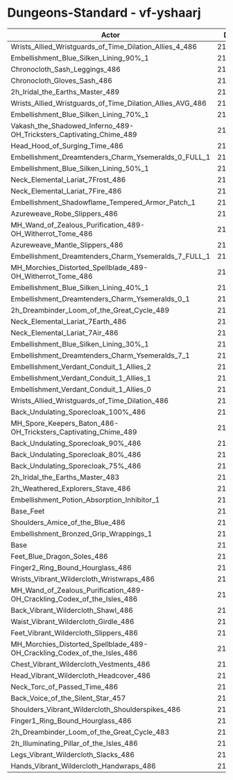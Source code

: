 # Dungeons-Standard - vf-yshaarj
| Actor | DPS | Increase |
|---|:---:|:---:|
|Wrists_Allied_Wristguards_of_Time_Dilation_Allies_4_486|219916|1.98%|
|Embellishment_Blue_Silken_Lining_90%_1|219791|1.92%|
|Chronocloth_Sash_Leggings_486|219510|1.79%|
|Chronocloth_Gloves_Sash_486|219418|1.75%|
|2h_Iridal_the_Earths_Master_489|219356|1.72%|
|Wrists_Allied_Wristguards_of_Time_Dilation_Allies_AVG_486|219163|1.63%|
|Embellishment_Blue_Silken_Lining_70%_1|218852|1.49%|
|Vakash_the_Shadowed_Inferno_489-OH_Tricksters_Captivating_Chime_489|218424|1.29%|
|Head_Hood_of_Surging_Time_486|218170|1.17%|
|Embellishment_Dreamtenders_Charm_Ysemeralds_0_FULL_1|218169|1.17%|
|Embellishment_Blue_Silken_Lining_50%_1|217930|1.06%|
|Neck_Elemental_Lariat_7Frost_486|217846|1.02%|
|Neck_Elemental_Lariat_7Fire_486|217838|1.02%|
|Embellishment_Shadowflame_Tempered_Armor_Patch_1|217797|1.00%|
|Azureweave_Robe_Slippers_486|217796|1.00%|
|MH_Wand_of_Zealous_Purification_489-OH_Witherrot_Tome_486|217776|0.99%|
|Azureweave_Mantle_Slippers_486|217650|0.93%|
|Embellishment_Dreamtenders_Charm_Ysemeralds_7_FULL_1|217644|0.93%|
|MH_Morchies_Distorted_Spellblade_489-OH_Witherrot_Tome_486|217599|0.91%|
|Embellishment_Blue_Silken_Lining_40%_1|217498|0.86%|
|Embellishment_Dreamtenders_Charm_Ysemeralds_0_1|217395|0.81%|
|2h_Dreambinder_Loom_of_the_Great_Cycle_489|217277|0.76%|
|Neck_Elemental_Lariat_7Earth_486|217258|0.75%|
|Neck_Elemental_Lariat_7Air_486|217125|0.69%|
|Embellishment_Blue_Silken_Lining_30%_1|217007|0.63%|
|Embellishment_Dreamtenders_Charm_Ysemeralds_7_1|216976|0.62%|
|Embellishment_Verdant_Conduit_1_Allies_2|216922|0.59%|
|Embellishment_Verdant_Conduit_1_Allies_1|216902|0.58%|
|Embellishment_Verdant_Conduit_1_Allies_0|216846|0.56%|
|Wrists_Allied_Wristguards_of_Time_Dilation_486|216769|0.52%|
|Back_Undulating_Sporecloak_100%_486|216475|0.39%|
|MH_Spore_Keepers_Baton_486-OH_Tricksters_Captivating_Chime_489|216364|0.33%|
|Back_Undulating_Sporecloak_90%_486|216351|0.33%|
|Back_Undulating_Sporecloak_80%_486|216311|0.31%|
|Back_Undulating_Sporecloak_75%_486|216265|0.29%|
|2h_Iridal_the_Earths_Master_483|216252|0.28%|
|2h_Weathered_Explorers_Stave_486|216185|0.25%|
|Embellishment_Potion_Absorption_Inhibitor_1|216019|0.17%|
|Base_Feet|215920|0.13%|
|Shoulders_Amice_of_the_Blue_486|215824|0.08%|
|Embellishment_Bronzed_Grip_Wrappings_1|215670|0.01%|
|Base|215643|0.00%|
|Feet_Blue_Dragon_Soles_486|215610|-0.01%|
|Finger2_Ring_Bound_Hourglass_486|215569|-0.03%|
|Wrists_Vibrant_Wildercloth_Wristwraps_486|215548|-0.04%|
|MH_Wand_of_Zealous_Purification_489-OH_Crackling_Codex_of_the_Isles_486|215444|-0.09%|
|Back_Vibrant_Wildercloth_Shawl_486|215406|-0.11%|
|Waist_Vibrant_Wildercloth_Girdle_486|215390|-0.12%|
|Feet_Vibrant_Wildercloth_Slippers_486|215329|-0.15%|
|MH_Morchies_Distorted_Spellblade_489-OH_Crackling_Codex_of_the_Isles_486|215226|-0.19%|
|Chest_Vibrant_Wildercloth_Vestments_486|215014|-0.29%|
|Head_Vibrant_Wildercloth_Headcover_486|215009|-0.29%|
|Neck_Torc_of_Passed_Time_486|214885|-0.35%|
|Back_Voice_of_the_Silent_Star_457|214854|-0.37%|
|Shoulders_Vibrant_Wildercloth_Shoulderspikes_486|214741|-0.42%|
|Finger1_Ring_Bound_Hourglass_486|214596|-0.49%|
|2h_Dreambinder_Loom_of_the_Great_Cycle_483|214547|-0.51%|
|2h_Illuminating_Pillar_of_the_Isles_486|214340|-0.60%|
|Legs_Vibrant_Wildercloth_Slacks_486|214162|-0.69%|
|Hands_Vibrant_Wildercloth_Handwraps_486|213919|-0.80%|
